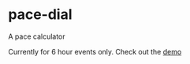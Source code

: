 # pace-dial
A pace calculator

Currently for 6 hour events only.
Check out the [demo](https://yottster.github.io/pace-dial/)
